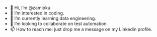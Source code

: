 - 👋 Hi, I’m @zamioku
- 👀 I’m interested in coding.
- 🌱 I’m currently learning data engineering.
- 💞️ I’m looking to collaborate on test automation.
- 📫 How to reach me: just drop me a message on my Linkedin profile.

<!---
zamioku/zamioku is a ✨ special ✨ repository because its `README.md` (this file) appears on your GitHub profile.
You can click the Preview link to take a look at your changes.
--->
